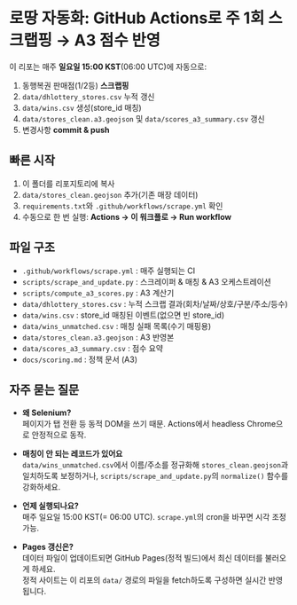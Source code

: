 # 로땅 자동화: GitHub Actions로 주 1회 스크랩핑 → A3 점수 반영

이 리포는 매주 **일요일 15:00 KST**(06:00 UTC)에 자동으로:
1) 동행복권 판매점(1/2등) **스크랩핑**
2) `data/dhlottery_stores.csv` 누적 갱신
3) `data/wins.csv` 생성(store_id 매칭)
4) `data/stores_clean.a3.geojson` 및 `data/scores_a3_summary.csv` 갱신
5) 변경사항 **commit & push**

## 빠른 시작
1. 이 폴더를 리포지토리에 복사
2. `data/stores_clean.geojson` 추가(기존 매장 데이터)
3. `requirements.txt`와 `.github/workflows/scrape.yml` 확인
4. 수동으로 한 번 실행: **Actions → 이 워크플로 → Run workflow**

## 파일 구조
- `.github/workflows/scrape.yml` : 매주 실행되는 CI
- `scripts/scrape_and_update.py` : 스크레이퍼 & 매칭 & A3 오케스트레이션
- `scripts/compute_a3_scores.py` : A3 계산기
- `data/dhlottery_stores.csv` : 누적 스크랩 결과(회차/날짜/상호/구분/주소/등수)
- `data/wins.csv` : store_id 매칭된 이벤트(없으면 빈 store_id)
- `data/wins_unmatched.csv` : 매칭 실패 목록(수기 매핑용)
- `data/stores_clean.a3.geojson` : A3 반영본
- `data/scores_a3_summary.csv` : 점수 요약
- `docs/scoring.md` : 정책 문서 (A3)

## 자주 묻는 질문
- **왜 Selenium?**  
  페이지가 탭 전환 등 동적 DOM을 쓰기 때문. Actions에서 headless Chrome으로 안정적으로 동작.

- **매칭이 안 되는 레코드가 있어요**  
  `data/wins_unmatched.csv`에서 이름/주소를 정규화해 `stores_clean.geojson`과 일치하도록 보정하거나,
  `scripts/scrape_and_update.py`의 `normalize()` 함수를 강화하세요.

- **언제 실행되나요?**  
  매주 일요일 15:00 KST(= 06:00 UTC). `scrape.yml`의 cron을 바꾸면 시각 조정 가능.

- **Pages 갱신은?**  
  데이터 파일이 업데이트되면 GitHub Pages(정적 빌드)에서 최신 데이터를 불러오게 하세요.  
  정적 사이트는 이 리포의 `data/` 경로의 파일을 fetch하도록 구성하면 실시간 반영됩니다.
